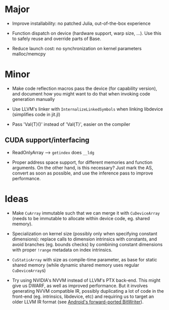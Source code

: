 # Major

* Improve installability: no patched Julia, out-of-the-box experience

* Function dispatch on device (hardware support, warp size, ...). Use this to safely reuse
  and override parts of Base.

* Reduce launch cost: no synchronization on kernel parameters malloc/memcpy



# Minor

* Make code reflection macros pass the device (for capability version), and document how you
  might want to do that when invoking code generation manually


* Use LLVM's linker with `InternalizeLinkedSymbols` when linking libdevice
  (simplifies code in jit.jl)

* Pass 'Val{T}()' instead of 'Val{T}', easier on the compiler


## CUDA support/interfacing

* ReadOnlyArray --> `getindex` does `__ldg`

* Proper address space support, for different memories and function arguments. On the other
  hand, is this necessary? Just mark the AS, convert as soon as possible, and use the
  inference pass to improve performance.


# Ideas

* Make `CuArray` immutable such that we can merge it with `CuDeviceArray` (needs to be
  immutable to allocate within device code, eg. shared memory).

* Specialization on kernel size (possibly only when specifying constant dimensions): replace
  calls to dimension intrinsics with constants, and avoid branches (eg. bounds checks) by
  combining constant dimensions with proper `!range` metadata on index intrinsics.

* `CuStaticArray` with size as compile-time parameter, as base for static shared memory
  (while dynamic shared memory uses regular `CuDeviceArray`s)

* Try using NVIDIA's NVVM instead of LLVM's PTX back-end. This might give us DWARF, as well
  as improved performance. But it involves generating NVVM compatible IR, possibly
  duplicating a lot of code in the front-end (eg. intrinsics, libdevice, etc) and requiring
  us to target an older LLVM IR format (see [Android's forward-ported
  BitWriter](https://android.googlesource.com/platform/frameworks/compile/slang/+/master)).
